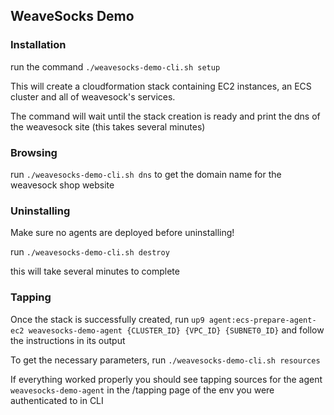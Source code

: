## WeaveSocks Demo

### Installation
run the command `./weavesocks-demo-cli.sh setup`

This will create a cloudformation stack containing EC2 instances, an ECS cluster and all of weavesock's services.

The command will wait until the stack creation is ready and print the dns of the weavesock site (this takes several minutes)

### Browsing
run `./weavesocks-demo-cli.sh dns` to get the domain name for the weavesock shop website

### Uninstalling
Make sure no agents are deployed before uninstalling!

run `./weavesocks-demo-cli.sh destroy` 

this will take several minutes to complete

### Tapping
Once the stack is successfully created, run `up9 agent:ecs-prepare-agent-ec2 weavesocks-demo-agent {CLUSTER_ID} {VPC_ID} {SUBNET0_ID}` and follow the instructions in its output

To get the necessary parameters, run `./weavesocks-demo-cli.sh resources`

If everything worked properly you should see tapping sources for the agent `weavesocks-demo-agent` in the /tapping page of the env you were authenticated to in CLI